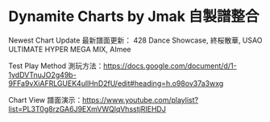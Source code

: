 # Dynamite Charts by Jmak 自製譜整合

Newest Chart Update 最新譜面更新： 428 Dance Showcase, 終桜散華, USAO ULTIMATE HYPER MEGA MIX, AImee

Test Play Method 測玩方法：https://docs.google.com/document/d/1-1ydDVTnuJO2g49b-9FFa9vXiAFRLGUEK4ullHnD2fU/edit#heading=h.o98ov37a3wxg

Chart View 譜面演示：https://www.youtube.com/playlist?list=PL3T0g8rzGA6J9EXmVWQlqVhsstjRIEHDJ